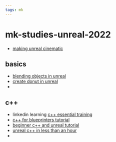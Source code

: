 ```yaml
---
tags: mk
---
```



# mk-studies-unreal-2022

- [making unreal cinematic](https://www.youtube.com/watch?v=doUDJFKLyZs)

## basics

- [blending objects in unreal](https://www.youtube.com/watch?v=xYuIDFzKaF4)
- [create donut in unreal](https://www.youtube.com/watch?v=iPdknzGqieE)
- 

## c++

- linkedin learning [c++ essential training](https://www.linkedin.com/learning/c-plus-plus-essential-training-15106801/what-is-c-plus-plus?autoSkip=true&autoplay=true&resume=false&u=2194065)
- [c++ for blueprinters tutorial](https://www.youtube.com/watch?v=6485d5Zoc_k)
- [beginner c++ and unreal tutorial](https://www.youtube.com/watch?v=nvruYLgjKkk)
- [unreal c++ in less than an hour](https://www.youtube.com/watch?v=nVm-DYdAsts)
- 